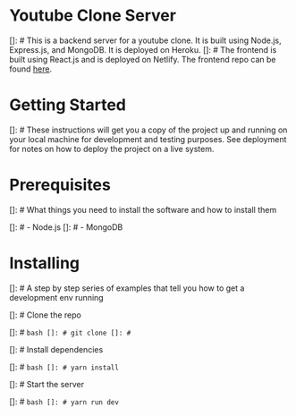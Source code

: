 # Youtube Clone Server

[]: # This is a backend server for a youtube clone. It is built using Node.js, Express.js, and MongoDB. It is deployed on Heroku.
[]: # The frontend is built using React.js and is deployed on Netlify. The frontend repo can be found [here]().

# Getting Started

[]: # These instructions will get you a copy of the project up and running on your local machine for development and testing purposes. See deployment for notes on how to deploy the project on a live system.

# Prerequisites

[]: # What things you need to install the software and how to install them

[]: # - Node.js
[]: # - MongoDB

# Installing

[]: # A step by step series of examples that tell you how to get a development env running

[]: # Clone the repo

[]: # `bash []: # git clone []: # `

[]: # Install dependencies

[]: # `bash []: # yarn install `

[]: # Start the server

[]: # `bash []: # yarn run dev `
